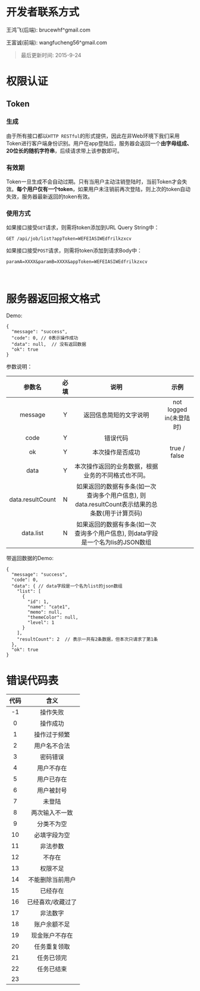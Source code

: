 # 开发者联系方式

王鸿飞(后端): brucewhf^gmail.com

王富诚(前端): wangfucheng56^gmail.com



> 最后更新时间: 2015-9-24



# 权限认证

## Token

### 生成

由于所有接口都以`HTTP RESTful`的形式提供，因此在非Web环境下我们采用Token进行客户端身份识别。用户在app登陆后，服务器会返回一个**由字母组成、20位长的随机字符串**，后续请求带上该参数即可。



### 有效期

Token一旦生成不会自动过期。只有当用户主动注销登陆时，当前Token才会失效。**每个用户仅有一个token**，如果用户未注销前再次登陆，则上次的token自动失效，服务器最新返回的token有效。



### 使用方式

如果接口接受`GET`请求，则需将token添加到URL Query String中：

``` 
GET /api/job/list?appToken=WEFEIASIWEdfrilkzxcv
```

如果接口接受`POST`请求，则需将token添加到请求Body中：

``` 
paramA=XXXX&paramB=XXXX&appToken=WEFEIASIWEdfrilkzxcv
```

​

# 服务器返回报文格式

Demo:

``` 
{
  "message": "success",
  "code": 0, // 0表示操作成功
  "data": null,  // 没有返回数据
  "ok": true
}
```

参数说明：

|       参数名        |  必填  |                    说明                    |         示例          | 
| :--------------: | :--: | :--------------------------------------: | :-----------------: | 
|     message      |  Y   |               返回信息简短的文字说明                | not logged in(未登陆时) | 
|       code       |  Y   |                   错误代码                   |                     | 
|        ok        |  Y   |                 本次操作是否成功                 |    true / false     | 
|       data       |  Y   |        本次操作返回的业务数据，根据业务的不同格式也不同。         |                     | 
| data.resultCount |  N   | 如果返回的数据有多条(如一次查询多个用户信息), 则data.resultCount表示结果的总条数(用于计算页码) |                     | 
|    data.list     |  N   | 如果返回的数据有多条(如一次查询多个用户信息), 则data字段是一个名为lis的JSON数组 |                     | 

带返回数据的Demo:

``` 
{
  "message": "success",
  "code": 0,
  "data": { // data字段是一个名为list的json数组
    "list": [
      {
        "id": 1,
        "name": "cate1",
        "memo": null,
        "themeColor": null,
        "level": 1
      }
    ],
    "resultCount": 2  // 表示一共有2条数据，但本次只请求了第1条
  },
  "ok": true
}
```



# 错误代码表

|  代码  |    含义     | 
| :--: | :-------: | 
|  -1  |   操作失败    | 
|  0   |   操作成功    | 
|  1   |  操作过于频繁   | 
|  2   |  用户名不合法   | 
|  3   |   密码错误    | 
|  4   |   用户不存在   | 
|  5   |   用户已存在   | 
|  6   |   用户被封号   | 
|  7   |    未登陆    | 
|  8   |  两次输入不一致  | 
|  9   |   分类不为空   | 
|  10  |  必填字段为空   | 
|  11  |   非法参数    | 
|  12  |    不存在    | 
|  13  |   权限不足    | 
|  14  | 不能删除当前用户  | 
|  15  |   已经存在    | 
|  16  | 已经喜欢/收藏过了 | 
|  17  |   非法数字    | 
|  18  |  账户余额不足   | 
|  19  |  现金账户不存在  | 
|  20  |  任务重复领取   | 
|  21  |   任务已领完   | 
|  22  |   任务已结束   | 
|  23  |           | 